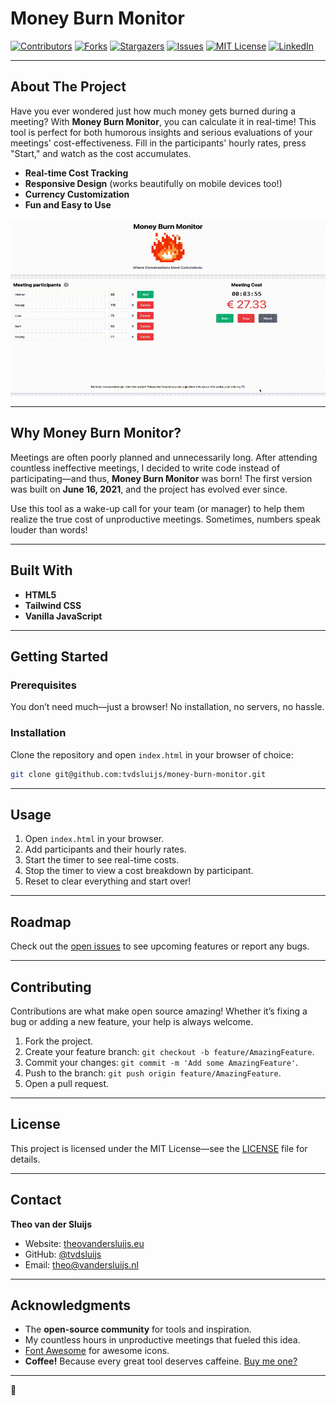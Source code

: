 # Money Burn Monitor

[![Contributors][contributors-shield]][contributors-url]
[![Forks][forks-shield]][forks-url]
[![Stargazers][stars-shield]][stars-url]
[![Issues][issues-shield]][issues-url]
[![MIT License][license-shield]][license-url]
[![LinkedIn][linkedin-shield]][linkedin-url]

---

## About The Project

Have you ever wondered just how much money gets burned during a meeting? With **Money Burn Monitor**, you can calculate it in real-time! This tool is perfect for both humorous insights and serious evaluations of your meetings' cost-effectiveness. Fill in the participants' hourly rates, press "Start," and watch as the cost accumulates.

- **Real-time Cost Tracking**
- **Responsive Design** (works beautifully on mobile devices too!)
- **Currency Customization**
- **Fun and Easy to Use**

![Money-Burn-Monitor](assets/money-burn-monitor.gif)

---

## Why Money Burn Monitor?

Meetings are often poorly planned and unnecessarily long. After attending countless ineffective meetings, I decided to write code instead of participating—and thus, **Money Burn Monitor** was born! The first version was built on **June 16, 2021**, and the project has evolved ever since.

Use this tool as a wake-up call for your team (or manager) to help them realize the true cost of unproductive meetings. Sometimes, numbers speak louder than words!

---

## Built With

- **HTML5**
- **Tailwind CSS**
- **Vanilla JavaScript**

---

## Getting Started

### Prerequisites

You don’t need much—just a browser! No installation, no servers, no hassle.

### Installation

Clone the repository and open `index.html` in your browser of choice:

```sh
git clone git@github.com:tvdsluijs/money-burn-monitor.git
```

---

## Usage

1. Open `index.html` in your browser.
2. Add participants and their hourly rates.
3. Start the timer to see real-time costs.
4. Stop the timer to view a cost breakdown by participant.
5. Reset to clear everything and start over!

---

## Roadmap

Check out the [open issues](https://github.com/tvdsluijs/money-burn-monitor/issues) to see upcoming features or report any bugs.

---

## Contributing

Contributions are what make open source amazing! Whether it’s fixing a bug or adding a new feature, your help is always welcome.

1. Fork the project.
2. Create your feature branch: `git checkout -b feature/AmazingFeature`.
3. Commit your changes: `git commit -m 'Add some AmazingFeature'`.
4. Push to the branch: `git push origin feature/AmazingFeature`.
5. Open a pull request.

---

## License

This project is licensed under the MIT License—see the [LICENSE](https://github.com/tvdsluijs/money-burn-monitor/blob/master/LICENSE.txt) file for details.

---

## Contact

**Theo van der Sluijs**
- Website: [theovandersluijs.eu](https://theovandersluijs.eu)
- GitHub: [@tvdsluijs](https://github.com/tvdsluijs)
- Email: [theo@vandersluijs.nl](mailto:theo@vandersluijs.nl)

---

## Acknowledgments

- The **open-source community** for tools and inspiration.
- My countless hours in unproductive meetings that fueled this idea.
- [Font Awesome](https://fontawesome.com/) for awesome icons.
- **Coffee!** Because every great tool deserves caffeine. [Buy me one?](https://www.buymeacoffee.com/itheo)

---

[contributors-shield]: https://img.shields.io/github/contributors/tvdsluijs/money-burn-monitor.svg?style=flat-square
[contributors-url]: https://github.com/tvdsluijs/money-burn-monitor/graphs/contributors
[forks-shield]: https://img.shields.io/github/forks/tvdsluijs/money-burn-monitor.svg?style=flat-square
[forks-url]: https://github.com/tvdsluijs/money-burn-monitor/network/members
[stars-shield]: https://img.shields.io/github/stars/tvdsluijs/money-burn-monitor.svg?style=flat-square
[stars-url]: https://github.com/tvdsluijs/money-burn-monitor/stargazers
[issues-shield]: https://img.shields.io/github/issues/tvdsluijs/money-burn-monitor.svg?style=flat-square
[issues-url]: https://github.com/tvdsluijs/money-burn-monitor/issues
[license-shield]: https://img.shields.io/github/license/tvdsluijs/money-burn-monitor.svg?style=flat-square
[license-url]: https://github.com/tvdsluijs/money-burn-monitor/blob/master/LICENSE.txt
[linkedin-shield]: https://img.shields.io/badge/-LinkedIn-black.svg?style=flat-square&logo=linkedin&colorB=555
[linkedin-url]: https://linkedin.com/in/tvandersluijs

🚀
